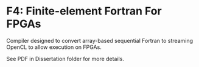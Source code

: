 # F4: Finite-element Fortran For FPGAs

Compiler designed to convert array-based sequential Fortran to streaming OpenCL to allow execution on FPGAs.

See PDF in Dissertation folder for more details.
